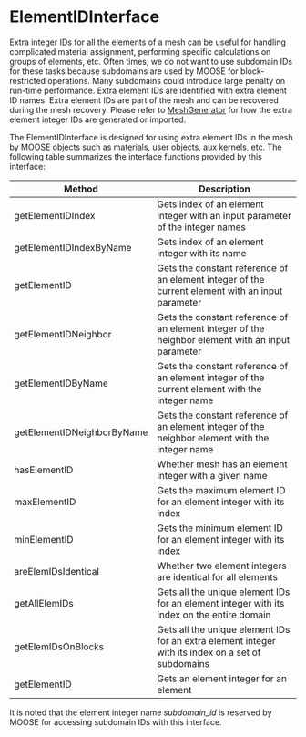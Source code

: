 # ElementIDInterface

Extra integer IDs for all the elements of a mesh can be useful for handling complicated material assignment, performing specific calculations on groups of elements, etc.
Often times, we do not want to use subdomain IDs for these tasks because subdomains are used by MOOSE for block-restricted operations. Many subdomains could introduce large penalty on run-time performance.
Extra element IDs are identified with extra element ID names.
Extra element IDs are part of the mesh and can be recovered during the mesh recovery.
Please refer to [MeshGenerator](MeshGenerator.md) for how the extra element integer IDs are generated or imported.

The ElementIDInterface is designed for using extra element IDs in the mesh by MOOSE objects such as materials, user objects, aux kernels, etc.
The following table summarizes the interface functions provided by this interface:

| Method | Description |
| - | - |
getElementIDIndex | Gets index of an element integer with an input parameter of the integer names
getElementIDIndexByName | Gets index of an element integer with its name
getElementID | Gets the constant reference of an element integer of the current element with an input parameter
getElementIDNeighbor | Gets the constant reference of an element integer of the neighbor element with an input parameter
getElementIDByName | Gets the constant reference of an element integer of the current element with the integer name
getElementIDNeighborByName | Gets the constant reference of an element integer of the neighbor element with the integer name
hasElementID | Whether mesh has an element integer with a given name
maxElementID | Gets the maximum element ID for an element integer with its index
minElementID | Gets the minimum element ID for an element integer with its index
areElemIDsIdentical | Whether two element integers are identical for all elements
getAllElemIDs | Gets all the unique element IDs for an element integer with its index on the entire domain
getElemIDsOnBlocks | Gets all the unique element IDs for an extra element integer with its index on a set of subdomains
getElementID | Gets an element integer for an element

It is noted that the element integer name *subdomain_id* is reserved by MOOSE for accessing subdomain IDs with this interface.
